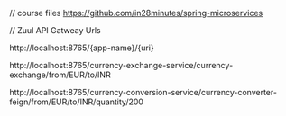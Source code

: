 // course files
https://github.com/in28minutes/spring-microservices

// Zuul API Gatweay Urls

http://localhost:8765/{app-name}/{uri}

http://localhost:8765/currency-exchange-service/currency-exchange/from/EUR/to/INR

http://localhost:8765/currency-conversion-service/currency-converter-feign/from/EUR/to/INR/quantity/200